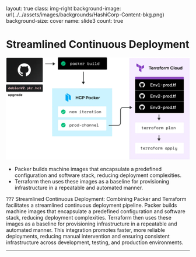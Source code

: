 layout: true
class: img-right
background-image: url(../../assets/images/backgrounds/HashiCorp-Content-bkg.png)
background-size: cover
name: slide3
count: true

# Streamlined Continuous Deployment

![scale:10%](./assets/images/packer_terraform_example.png)

 - Packer builds machine images that encapsulate a predefined configuration and software stack, reducing deployment complexities. 
 - Terraform then uses these images as a baseline for provisioning infrastructure in a repeatable and automated manner. 

???
Streamlined Continuous Deployment: Combining Packer and Terraform facilitates a streamlined continuous deployment pipeline. Packer builds machine images that encapsulate a predefined configuration and software stack, reducing deployment complexities. Terraform then uses these images as a baseline for provisioning infrastructure in a repeatable and automated manner. This integration promotes faster, more reliable deployments, reducing manual intervention and ensuring consistent infrastructure across development, testing, and production environments.

---
